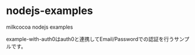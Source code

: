 # nodejs-examples
milkcocoa nodejs examples

example-with-auth0はauth0と連携してEmail/Passwordでの認証を行うサンプルです。
